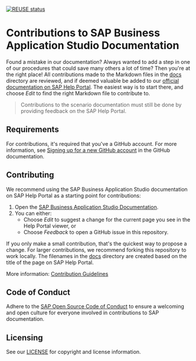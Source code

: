 [![REUSE status](https://api.reuse.software/badge/github.com/SAP-docs/btp-business-application-studio)](https://api.reuse.software/info/github.com/SAP-docs/btp-business-application-studio)

# Contributions to SAP Business Application Studio Documentation

Found a mistake in our documentation? Always wanted to add a step in one of our procedures that could save many others a lot of time? Then you're at the right place! All contributions made to the Markdown files in the [docs](docs) directory are reviewed, and if deemed valuable be added to our [official documentation on SAP Help Portal](https://help.sap.com/webcomponents/products/SAP%20Business%20Application%20Studio/9d1db9835307451daa8c930fbd9ab264/8f46c6e6f86641cc900871c903761fd4.html). The easiest way is to start there, and choose _Edit_ to find the right Markdown file to contribute to.

> Contributions to the scenario documentation must still be done by providing feedback on the SAP Help Portal.

## Requirements

For contributions, it's required that you've a GitHub account. For more information, see [Signing up for a new GitHub account](https://docs.github.com/en/github/getting-started-with-github/signing-up-for-a-new-github-account) in the GitHub documentation.


## Contributing

We recommend using the SAP Business Application Studio documentation on SAP Help Portal as a starting point for contributions:

1. Open the [SAP Business Application Studio Documentation](https://help.sap.com/webcomponents/products/SAP%20Business%20Application%20Studio/9d1db9835307451daa8c930fbd9ab264/8f46c6e6f86641cc900871c903761fd4.html).
1. You can either:
    * Choose *Edit* to suggest a change for the current page you see in the Help Portal viewer, or
    * Choose *Feedback* to open a GitHub issue in this repository.

If you only make a small contribution, that's the quickest way to propose a change. For larger contributions, we recommend forking this repository to work locally. The filenames in the [docs](docs) directory are created based on the title of the page on SAP Help Portal.

More information: [Contribution Guidelines](https://help.sap.com/products/open-documentation-initiative/contribution-guidelines/readme.html)

## Code of Conduct

Adhere to the [SAP Open Source Code of Conduct](https://github.com/SAP-docs/.github/blob/main/CODE_OF_CONDUCT.md) to ensure a welcoming and open culture for everyone involved in contributions to SAP documentation.

## Licensing

See our [LICENSE](LICENSE) for copyright and license information.











